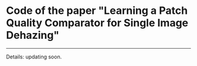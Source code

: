 # Code of the paper "Learning a Patch Quality Comparator for Single Image Dehazing"
---


Details: updating soon.



